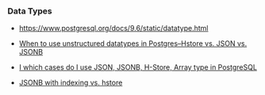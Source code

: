 ### Data Types
- https://www.postgresql.org/docs/9.6/static/datatype.html

- [When to use unstructured datatypes in Postgres–Hstore vs. JSON vs. JSONB](https://www.citusdata.com/blog/2016/07/14/choosing-nosql-hstore-json-jsonb/)
- [I which cases do I use JSON, JSONB, H-Store, Array type in PostgreSQL](https://www.quora.com/In-which-cases-do-I-use-JSON-JSONB-H-Store-Array-type-in-PostgreSQL)
- [JSONB with indexing vs. hstore](http://dba.stackexchange.com/questions/115825/jsonb-with-indexing-vs-hstore)
